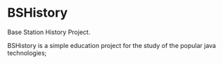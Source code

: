 # BSHistory
Base Station History Project.

BSHistory is a simple education project for the study of the popular java technologies;
